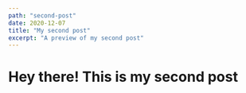 ```yaml
---
path: "second-post"
date: 2020-12-07
title: "My second post"
excerpt: "A preview of my second post"
---
```



# Hey there! This is my second post